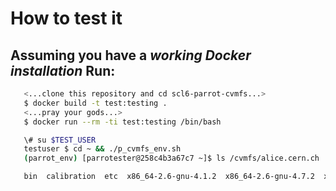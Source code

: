 How to test it
==============
Assuming you have a _working Docker installation_
Run:
---
```bash
   <...clone this repository and cd scl6-parrot-cvmfs...>
   $ docker build -t test:testing .
   <...pray your gods...>
   $ docker run --rm -ti test:testing /bin/bash

   \# su $TEST_USER
   testuser $ cd ~ && ./p_cvmfs_env.sh
   (parrot_env) [parrotester@258c4b3a67c7 ~]$ ls /cvmfs/alice.cern.ch

   bin  calibration  etc  x86_64-2.6-gnu-4.1.2  x86_64-2.6-gnu-4.7.2  x86_64-2.6-gnu-4.8.3  x86_64-2.6-gnu-4.8.4
```
